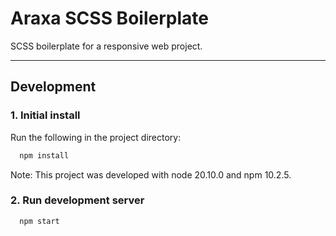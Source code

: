 # Araxa SCSS Boilerplate

SCSS boilerplate for a responsive web project.

---


## Development

### 1. Initial install

Run the following in the project directory:

```bash
  npm install
```

Note: This project was developed with node 20.10.0 and npm 10.2.5.


### 2. Run development server

```bash
  npm start
```

